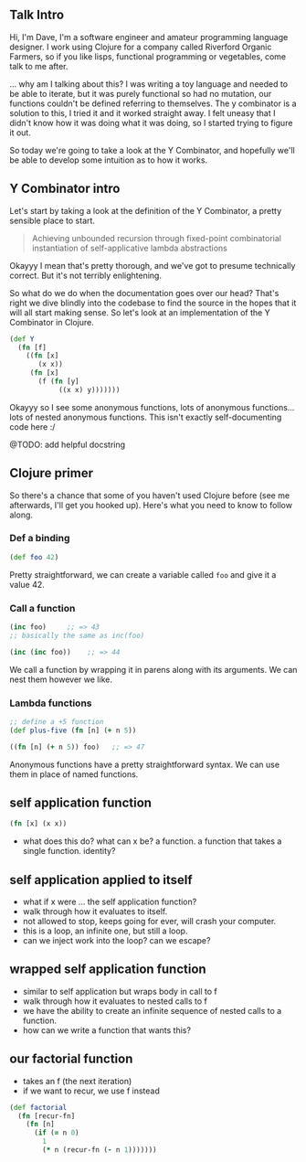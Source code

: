 ## Talk Intro

Hi, I'm Dave, I'm a software engineer and amateur programming language designer. I work using Clojure for a company called Riverford Organic Farmers, so if you like lisps, functional programming or vegetables, come talk to me after.


... why am I talking about this? I was writing a toy language and needed to be able to iterate, but it was purely functional so had no mutation, our functions couldn't be defined referring to themselves. The y combinator is a solution to this, I tried it and it worked straight away. I felt uneasy that I didn't know how it was doing what it was doing, so I started trying to figure it out.


So today we're going to take a look at the Y Combinator, and hopefully we'll be able to develop some intuition as to how it works.


## Y Combinator intro

Let's start by taking a look at the definition of the Y Combinator, a pretty sensible place to start.

> Achieving unbounded recursion through fixed-point combinatorial instantiation of self-applicative lambda abstractions

Okayyy I mean that's pretty thorough, and we've got to presume technically correct. But it's not terribly enlightening.

So what do we do when the documentation goes over our head? That's right we dive blindly into the codebase to find the source in the hopes that it will all start making sense. So let's look at an implementation of the Y Combinator in Clojure.

``` Clojure
(def Y
  (fn [f]
    ((fn [x]
       (x x))
     (fn [x]
       (f (fn [y]
            ((x x) y)))))))
```

Okayyy so I see some anonymous functions, lots of anonymous functions... lots of nested anonymous functions. This isn't exactly self-documenting code here :/

@TODO: add helpful docstring

## 

## Clojure primer

So there's a chance that some of you haven't used Clojure before (see me afterwards, I'll get you hooked up). Here's what you need to know to follow along.

### Def a binding

``` Clojure
(def foo 42)
```

Pretty straightforward, we can create a variable called `foo` and give it a value 42.

### Call a function

``` Clojure
(inc foo)     ;; => 43
;; basically the same as inc(foo)

(inc (inc foo))    ;; => 44
```

We call a function by wrapping it in parens along with its arguments. We can nest them however we like.

### Lambda functions

``` Clojure
;; define a +5 function
(def plus-five (fn [n] (+ n 5))

((fn [n] (+ n 5)) foo)   ;; => 47
```

Anonymous functions have a pretty straightforward syntax. We can use them in place of named functions.

## self application function

``` Clojure
(fn [x] (x x))
```

- what does this do? what can x be? a function. a function that takes a single function. identity? 

## self application applied to itself

- what if x were ... the self application function?
- walk through how it evaluates to itself.
- not allowed to stop, keeps going for ever, will crash your computer.
- this is a loop, an infinite one, but still a loop.
- can we inject work into the loop? can we escape?


## wrapped self application function

- similar to self application but wraps body in call to f
- walk through how it evaluates to nested calls to f
- we have the ability to create an infinite sequence of nested calls to a function.
- how can we write a function that wants this?

## our factorial function

- takes an f (the next iteration)
- if we want to recur, we use f instead

``` Clojure
(def factorial
  (fn [recur-fn]
    (fn [n]
      (if (= n 0)
        1
        (* n (recur-fn (- n 1)))))))
```
